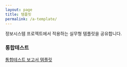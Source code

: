 ```yaml
---
layout: page
title: 템플릿
permalink: /a-template/
---
```


정보시스템 프로젝트에서 적용하는 실무형 템플릿을 공유합니다. 

### 통합테스트 
[통합테스트 보고서 템플릿](https://github.com/mvpai/mvpai.github.io/files/13682771/default.xlsx)  


